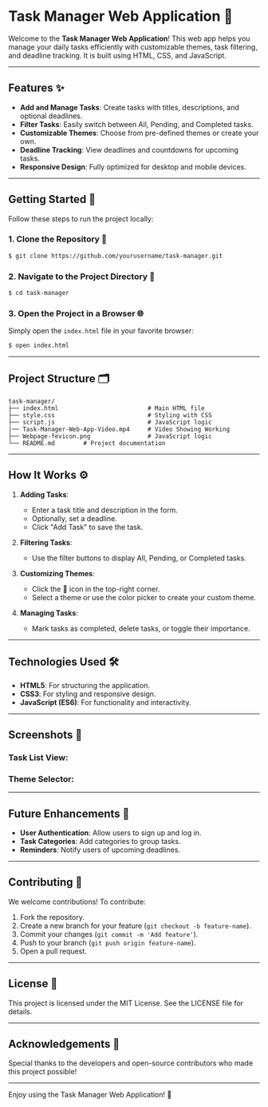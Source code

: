 # Task Manager Web Application 🚀

Welcome to the **Task Manager Web Application**! This web app helps you manage your daily tasks efficiently with customizable themes, task filtering, and deadline tracking. It is built using HTML, CSS, and JavaScript.

---

## Features ✨

- **Add and Manage Tasks**: Create tasks with titles, descriptions, and optional deadlines.
- **Filter Tasks**: Easily switch between All, Pending, and Completed tasks.
- **Customizable Themes**: Choose from pre-defined themes or create your own.
- **Deadline Tracking**: View deadlines and countdowns for upcoming tasks.
- **Responsive Design**: Fully optimized for desktop and mobile devices.

---

## Getting Started 🚀

Follow these steps to run the project locally:

### 1. Clone the Repository 📂

```bash
$ git clone https://github.com/yourusername/task-manager.git
```

### 2. Navigate to the Project Directory 📁

```bash
$ cd task-manager
```

### 3. Open the Project in a Browser 🌐

Simply open the `index.html` file in your favorite browser:

```bash
$ open index.html
```

---

## Project Structure 🗂️

```
task-manager/
├── index.html                         # Main HTML file
├── style.css                          # Styling with CSS
├── script.js                          # JavaScript logic
|── Task-Manager-Web-App-Video.mp4     # Video Showing Working
├── Webpage-fevicon.png                # JavaScript logic
└── README.md        # Project documentation
```

---

## How It Works ⚙️

1. **Adding Tasks**:

   - Enter a task title and description in the form.
   - Optionally, set a deadline.
   - Click "Add Task" to save the task.

2. **Filtering Tasks**:

   - Use the filter buttons to display All, Pending, or Completed tasks.

3. **Customizing Themes**:

   - Click the 🎨 icon in the top-right corner.
   - Select a theme or use the color picker to create your custom theme.

4. **Managing Tasks**:

   - Mark tasks as completed, delete tasks, or toggle their importance.

---

## Technologies Used 🛠️

- **HTML5**: For structuring the application.
- **CSS3**: For styling and responsive design.
- **JavaScript (ES6)**: For functionality and interactivity.

---

## Screenshots 📸

### Task List View:



### Theme Selector:



---

## Future Enhancements 🚀

- **User Authentication**: Allow users to sign up and log in.
- **Task Categories**: Add categories to group tasks.
- **Reminders**: Notify users of upcoming deadlines.

---

## Contributing 🤝

We welcome contributions! To contribute:

1. Fork the repository.
2. Create a new branch for your feature (`git checkout -b feature-name`).
3. Commit your changes (`git commit -m 'Add feature'`).
4. Push to your branch (`git push origin feature-name`).
5. Open a pull request.

---

## License 📄

This project is licensed under the MIT License. See the LICENSE file for details.

---

## Acknowledgements 🙌

Special thanks to the developers and open-source contributors who made this project possible!

---

Enjoy using the Task Manager Web Application! 🎉

